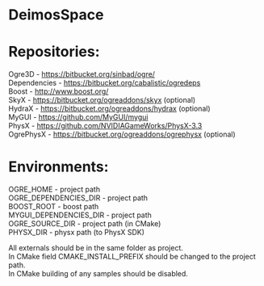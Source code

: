 # DeimosSpace

# Repositories:  
Ogre3D - https://bitbucket.org/sinbad/ogre/  
Dependencies - https://bitbucket.org/cabalistic/ogredeps  
Boost - http://www.boost.org/  
SkyX - https://bitbucket.org/ogreaddons/skyx (optional)  
HydraX - https://bitbucket.org/ogreaddons/hydrax (optional)  
MyGUI - https://github.com/MyGUI/mygui  
PhysX - https://github.com/NVIDIAGameWorks/PhysX-3.3  
OgrePhysX - https://bitbucket.org/ogreaddons/ogrephysx (optional)  
  
# Environments:  
OGRE_HOME - project path  
OGRE_DEPENDENCIES_DIR - project path  
BOOST_ROOT - boost path  
MYGUI_DEPENDENCIES_DIR - project path  
OGRE_SOURCE_DIR - project path (in CMake)  
PHYSX_DIR - physx path (to PhysX SDK)  
  
All externals should be in the same folder as project.  
In CMake field CMAKE_INSTALL_PREFIX should be changed to the project path.  
In CMake building of any samples should be disabled.  